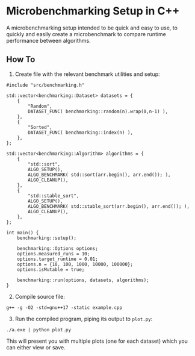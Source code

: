 # Microbenchmarking Setup in C++

A microbenchmarking setup intended to be quick and easy to use, to quickly and easily create a microbenchmark to compare runtime performance between algorithms.

## How To

1. Create file with the relevant benchmark utilities and setup:

```
#include "src/benchmarking.h"

std::vector<benchmarking::Dataset> datasets = {
	{
		"Random",
		DATASET_FUNC( benchmarking::random(n).wrap(0,n-1) ),
	},
	{
		"Sorted", 
		DATASET_FUNC( benchmarking::index(n) ),
	},
};

std::vector<benchmarking::Algorithm> algorithms = {
	{
		"std::sort",
		ALGO_SETUP(),
		ALGO_BENCHMARK( std::sort(arr.begin(), arr.end()); ),
		ALGO_CLEANUP(),
	},
	{
		"std::stable_sort",
		ALGO_SETUP(),
		ALGO_BENCHMARK( std::stable_sort(arr.begin(), arr.end()); ),
		ALGO_CLEANUP(),
	},
};

int main() {
	benchmarking::setup();
	
	benchmarking::Options options;
	options.measured_runs = 10;
	options.target_runtime = 0.01;
	options.n = {10, 100, 1000, 10000, 100000};
	options.isMutable = true;
	
	benchmarking::run(options, datasets, algorithms);
}
```

2. Compile source file:

```
g++ -g -O2 -std=gnu++17 -static example.cpp
```

3. Run the compiled program, piping its output to `plot.py`:

```
./a.exe | python plot.py
```

This will present you with multiple plots (one for each dataset) which you can either view or save.

